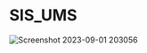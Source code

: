 # SIS_UMS

![Screenshot 2023-09-01 203056](https://github.com/AliHamed195/SIS_UMS/assets/110059893/24463be9-52f0-4f5d-bf91-1c8ca2245203)
